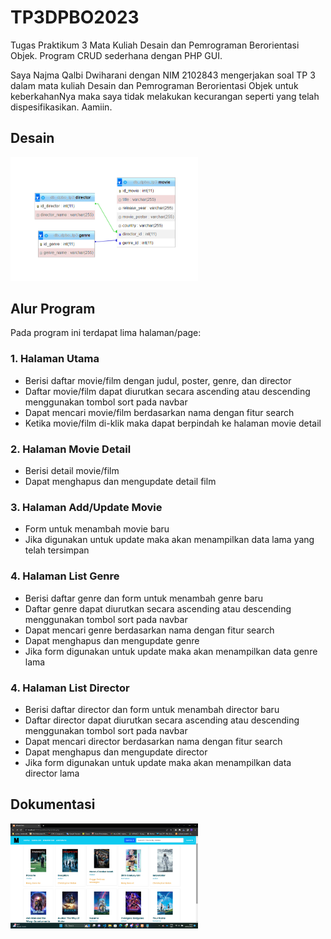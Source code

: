 # TP3DPBO2023
Tugas Praktikum 3 Mata Kuliah Desain dan Pemrograman Berorientasi Objek. Program CRUD sederhana dengan PHP GUI.

Saya Najma Qalbi Dwiharani dengan NIM 2102843 mengerjakan soal TP 3 dalam mata kuliah Desain dan Pemrograman Berorientasi Objek untuk keberkahanNya maka saya tidak melakukan kecurangan seperti yang telah dispesifikasikan. Aamiin.

## Desain

  <img
  src="desain_db.png"
  style="display: inline-block; margin: 0 auto; max-width: 300px">

## Alur Program

Pada program ini terdapat lima halaman/page:

### 1. Halaman Utama

- Berisi daftar movie/film dengan judul, poster, genre, dan director
- Daftar movie/film dapat diurutkan secara ascending atau descending menggunakan tombol sort pada navbar
- Dapat mencari movie/film berdasarkan nama dengan fitur search
- Ketika movie/film di-klik maka dapat berpindah ke halaman movie detail

### 2. Halaman Movie Detail

- Berisi detail movie/film
- Dapat menghapus dan mengupdate detail film

### 3. Halaman Add/Update Movie

- Form untuk menambah movie baru
- Jika digunakan untuk update maka akan menampilkan data lama yang telah tersimpan

### 4. Halaman List Genre

- Berisi daftar genre dan form untuk menambah genre baru
- Daftar genre dapat diurutkan secara ascending atau descending menggunakan tombol sort pada navbar
- Dapat mencari genre berdasarkan nama dengan fitur search
- Dapat menghapus dan mengupdate genre
- Jika form digunakan untuk update maka akan menampilkan data genre lama

### 4. Halaman List Director

- Berisi daftar director dan form untuk menambah director baru
- Daftar director dapat diurutkan secara ascending atau descending menggunakan tombol sort pada navbar
- Dapat mencari director berdasarkan nama dengan fitur search
- Dapat menghapus dan mengupdate director
- Jika form digunakan untuk update maka akan menampilkan data director lama

## Dokumentasi



  <img
  src="ss.png"
  style="display: inline-block; margin: 0 auto; max-width: 300px">